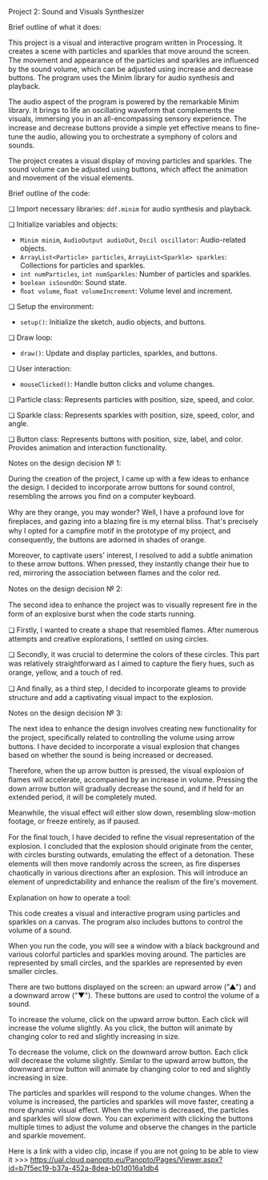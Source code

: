 Project 2: Sound and Visuals Synthesizer

Brief outline of what it does:

This project is a visual and interactive program written in Processing. It creates a scene with particles and sparkles that move around the screen. The movement and appearance of the particles and sparkles are inﬂuenced by the sound volume, which can be adjusted using increase and decrease buttons. The program uses the Minim library for audio synthesis and playback.

The audio aspect of the program is powered by the remarkable Minim library. It brings to life an oscillating waveform that complements the visuals, immersing you in an all-encompassing sensory experience. The increase and decrease buttons provide a simple yet effective means to ﬁne-tune the audio, allowing you to orchestrate a symphony of colors and sounds.

The project creates a visual display of moving particles and sparkles. The sound volume can be adjusted using buttons, which affect the animation and movement of the visual elements.



Brief outline of the code:

❏ Import necessary libraries: `ddf.minim` for audio synthesis and playback. 

❏ Initialize variables and objects:
- `Minim minim`, `AudioOutput audioOut`, `Oscil oscillator`: Audio-related objects.
- `ArrayList<Particle> particles`, `ArrayList<Sparkle> sparkles`: Collections for particles and sparkles.
- `int numParticles`, `int numSparkles`: Number of particles and sparkles.
- `boolean isSoundOn`: Sound state.
- `ﬂoat volume`, `ﬂoat volumeIncrement`: Volume level and increment.

❏ Setup the environment:
- `setup()`: Initialize the sketch, audio objects, and buttons.

❏ Draw loop:
- `draw()`: Update and display particles, sparkles, and buttons.

❏ User interaction:
- `mouseClicked()`: Handle button clicks and volume changes.

❏ Particle class: Represents particles with position, size, speed, and color.

❏ Sparkle class: Represents sparkles with position, size, speed, color, and angle.

❏ Button class: Represents buttons with position, size, label, and color. Provides animation and interaction functionality.



Notes on the design decision № 1:

During the creation of the project, I came up with a few ideas to enhance the design. I decided to incorporate arrow buttons for sound control, resembling the arrows you ﬁnd on a computer keyboard.

Why are they orange, you may wonder? Well, I have a profound love for ﬁreplaces, and gazing into a blazing ﬁre is my eternal bliss. That's precisely why I opted for a campﬁre motif in the prototype of my project, and consequently, the buttons are adorned in shades of orange.

Moreover, to captivate users' interest, I resolved to add a subtle animation to these arrow buttons. When pressed, they instantly change their hue to red, mirroring the association between ﬂames and the color red.


Notes on the design decision № 2:

The second idea to enhance the project was to visually represent ﬁre in the form of an explosive burst when the code starts running.

❏ Firstly, I wanted to create a shape that resembled ﬂames. After numerous attempts and creative explorations, I settled on using circles.

❏ Secondly, it was crucial to determine the colors of these circles. This part was relatively straightforward as I aimed to capture the ﬁery hues, such as orange, yellow, and a touch of red.

❏ And ﬁnally, as a third step, I decided to incorporate gleams to provide structure and add a captivating visual impact to the explosion.


Notes on the design decision № 3:

The next idea to enhance the design involves creating new functionality for the project, speciﬁcally related to controlling the volume using arrow buttons. I have decided to incorporate a visual explosion that changes based on whether the sound is being increased or decreased.

Therefore, when the up arrow button is pressed, the visual explosion of ﬂames will accelerate, accompanied by an increase in volume. Pressing the down arrow button will gradually decrease the sound, and if held for an extended period, it will be completely muted.

Meanwhile, the visual effect will either slow down, resembling slow-motion footage, or freeze entirely, as if paused.

For the ﬁnal touch, I have decided to reﬁne the visual representation of the explosion. I concluded that the explosion should originate from the center, with circles bursting outwards, emulating the effect of a detonation. These elements will then move randomly across the screen, as ﬁre disperses chaotically in various directions after an explosion. This will introduce an element of unpredictability and enhance the realism of the ﬁre's movement.



Explanation on how to operate a tool:

This code creates a visual and interactive program using particles and sparkles on a canvas. The program also includes buttons to control the volume of a sound.

When you run the code, you will see a window with a black background and various colorful particles and sparkles moving around. The particles are represented by small circles, and the sparkles are represented by even smaller circles.

There are two buttons displayed on the screen: an upward arrow ("▲") and a downward arrow ("▼"). These buttons are used to control the volume of a sound.

To increase the volume, click on the upward arrow button. Each click will increase the volume slightly. As you click, the button will animate by changing color to red and slightly increasing in size.

To decrease the volume, click on the downward arrow button. Each click will decrease the volume slightly. Similar to the upward arrow button, the downward arrow button will animate by changing color to red and slightly increasing in size.

The particles and sparkles will respond to the volume changes. When the volume is increased, the particles and sparkles will move faster, creating a more dynamic visual effect. When the volume is decreased, the particles and sparkles will slow down. You can experiment with clicking the buttons multiple times to adjust the volume and observe the changes in the particle and sparkle movement.


Here is a link with a video clip, incase if you are not going to be able to view it >>>
https://ual.cloud.panopto.eu/Panopto/Pages/Viewer.aspx?id=b7f5ec19-b37a-452a-8dea-b01d016a1db4 
